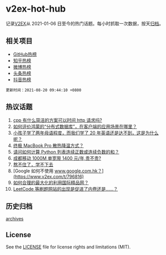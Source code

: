 # v2ex-hot-hub

 记录[V2EX](https://www.v2ex.com/)从 2021-01-06 日至今的热门话题。每小时抓取一次数据，按天[归档](archives)。
 
 ## 相关项目

- [GitHub热榜](https://github.com/snaildev/github-hot-hub)
- [知乎热榜](https://github.com/snaildev/zhihu-hot-hub)
- [微博热榜](https://github.com/snaildev/weibo-hot-hub)
- [头条热榜](https://github.com/snaildev/toutiao-hot-hub)
- [抖音热榜](https://github.com/snaildev/douyin-hot-hub)


 `更新时间：2021-08-20 09:44:10 +0800`

## 热议话题

1. [cpp 有什么简洁的方案可以时间 http 请求吗?](https://www.v2ex.com/t/796751)
1. [如何评价鸿蒙的“分布式数据库”，在客户端的应用场景在哪里？](https://www.v2ex.com/t/796757)
1. [小孩子学了两年母语程度，而我们学了 20 年英语还是达不到，这是为什么呢？](https://www.v2ex.com/t/796682)
1. [终极 MacBook Pro 散热降温方式？](https://www.v2ex.com/t/796702)
1. [请问如何计算 Python 列表连续正数或连续负数的和？](https://www.v2ex.com/t/796730)
1. [成都移动 1000M 单宽带 1400 元/年,贵不贵?](https://www.v2ex.com/t/796772)
1. [熬不住了，学不下去](https://www.v2ex.com/t/796707)
1. [Google 如何不使用 www.google.com.hk？](https://www.v2ex.com/t/796816)
1. [如何合理的最大化的利用国际精品网？](https://www.v2ex.com/t/796699)
1. [LeetCode 等刷题网站的出现是促进了内卷还是……？](https://www.v2ex.com/t/796865)

## 历史归档

[archives](archives)

## License

See the [LICENSE](LICENSE) file for license rights and limitations (MIT).
